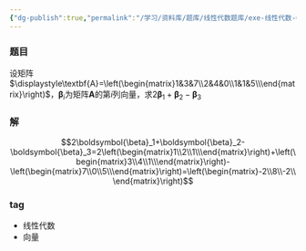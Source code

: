 ```yaml
---
{"dg-publish":true,"permalink":"/学习/资料库/题库/线性代数题库/exe-线性代数-00000034/","dgPassFrontmatter":true}
---
```


### 题目
设矩阵$\displaystyle\textbf{A}=\left(\begin{matrix}1&3&7\\2&4&0\\1&1&5\\\end{matrix}\right)$，$\boldsymbol{\beta}_i$为矩阵$\textbf{A}$的第$i$列向量，求$2\boldsymbol{\beta}_1+\boldsymbol{\beta}_2-\boldsymbol{\beta}_3$
### 解
$$2\boldsymbol{\beta}_1+\boldsymbol{\beta}_2-\boldsymbol{\beta}_3=2\left(\begin{matrix}1\\2\\1\\\end{matrix}\right)+\left(\begin{matrix}3\\4\\1\\\end{matrix}\right)-\left(\begin{matrix}7\\0\\5\\\end{matrix}\right)=\left(\begin{matrix}-2\\8\\-2\\\end{matrix}\right)$$
### tag
- 线性代数
- 向量